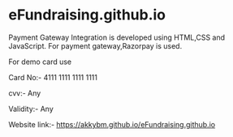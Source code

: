 # eFundraising.github.io
Payment Gateway Integration is developed using HTML,CSS and JavaScript. For payment gateway,Razorpay is used.

For demo card use

Card No:- 4111 1111 1111 1111

cvv:- Any

Validity:- Any

Website link:- https://akkybm.github.io/eFundraising.github.io
